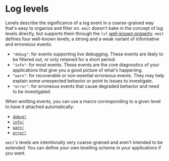 # Log levels

Levels describe the significance of a log event in a coarse-grained way that's easy to organize and filter on. `emit` doesn't bake in the concept of log levels directly, but supports them through the `lvl` [well-known property](https://docs.rs/emit/0.11.0-alpha.18/emit/well_known/index.html). `emit` defines four well-known levels; a strong and a weak variant of informative and erroneous events:

- `"debug"`: for events supporting live debugging. These events are likely to be filtered out, or only retained for a short period.
- `"info"`: for most events. These events are the core diagnostics of your applications that give you a good picture of what's happening.
- `"warn"`: for recoverable or non-esential erroneous events. They may help explain some unexpected behavior or point to issues to investigate.
- `"error"`: for erroneous events that cause degraded behavior and need to be investigated.

When emitting events, you can use a macro corresponding to a given level to have it attached automatically:

- [`debug!`](https://docs.rs/emit/0.11.0-alpha.18/emit/macro.debug.html)
- [`info!`](https://docs.rs/emit/0.11.0-alpha.18/emit/macro.info.html)
- [`warn!`](https://docs.rs/emit/0.11.0-alpha.18/emit/macro.warn.html)
- [`error!`](https://docs.rs/emit/0.11.0-alpha.18/emit/macro.error.html)

`emit`'s levels are intentionally very coarse-grained and aren't intended to be extended. You can define your own levelling scheme in your applications if you want.
